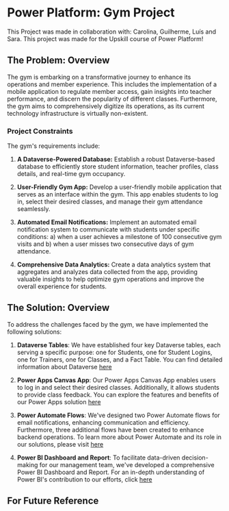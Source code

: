 # Power Platform: Gym Project

This Project was made in collaboration with: Carolina, Guilherme, Luís and Sara. This project was made for the Upskill course of Power Platform!

## The Problem: Overview

The gym is embarking on a transformative journey to enhance its operations and member experience. This includes the implementation of a mobile application to regulate member access, gain insights into teacher performance, and discern the popularity of different classes. Furthermore, the gym aims to comprehensively digitize its operations, as its current technology infrastructure is virtually non-existent.

### Project Constraints

The gym's requirements include:

1. **A Dataverse-Powered Database:** Establish a robust Dataverse-based database to efficiently store student information, teacher profiles, class details, and real-time gym occupancy.

2. **User-Friendly Gym App:** Develop a user-friendly mobile application that serves as an interface within the gym. This app enables students to log in, select their desired classes, and manage their gym attendance seamlessly.

3. **Automated Email Notifications:** Implement an automated email notification system to communicate with students under specific conditions: a) when a user achieves a milestone of 100 consecutive gym visits and b) when a user misses two consecutive days of gym attendance.

4. **Comprehensive Data Analytics:** Create a data analytics system that aggregates and analyzes data collected from the app, providing valuable insights to help optimize gym operations and improve the overall experience for students.

## The Solution: Overview

To address the challenges faced by the gym, we have implemented the following solutions:

1) **Dataverse Tables**: We have established four key Dataverse tables, each serving a specific purpose: one for Students, one for Student Logins, one for Trainers, one for Classes, and a Fact Table. You can find detailed information about Dataverse [here](https://github.com/inesalves44/GymProject/blob/main/Dataverse/README_DATAVERSE.md)
  
2) **Power Apps Canvas App**: Our Power Apps Canvas App enables users to log in and select their desired classes. Additionally, it allows students to provide class feedback. You can explore the features and benefits of our Power Apps solution [here](https://github.com/inesalves44/GymProject/blob/main/PowerApps/README_POWER_APPS.md)

3) **Power Automate Flows**: We've designed two Power Automate flows for email notifications, enhancing communication and efficiency. Furthermore, three additional flows have been created to enhance backend operations. To learn more about Power Automate and its role in our solutions, please visit [here](https://github.com/inesalves44/GymProject/blob/main/PowerAutomate/README_POWER_AUTOMATE.md)

4) **Power BI Dashboard and Report**: To facilitate data-driven decision-making for our management team, we've developed a comprehensive Power BI Dashboard and Report. For an in-depth understanding of Power BI's contribution to our efforts, click [here](https://github.com/inesalves44/GymProject/blob/main/PowerBI/README_POWER_BI.md)

## For Future Reference
